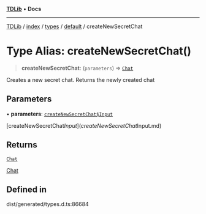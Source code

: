 [**TDLib**](../../../../../../README.md) • **Docs**

***

[TDLib](../../../../../../modules.md) / [index](../../../../../README.md) / [types](../../../README.md) / [default](../README.md) / createNewSecretChat

# Type Alias: createNewSecretChat()

> **createNewSecretChat**: (`parameters`) => [`Chat`](Chat-1.md)

Creates a new secret chat. Returns the newly created chat

## Parameters

• **parameters**: [`createNewSecretChat$Input`](createNewSecretChat$Input.md)

[createNewSecretChat$Input](createNewSecretChat$Input.md)

## Returns

[`Chat`](Chat-1.md)

[Chat](Chat-1.md)

## Defined in

dist/generated/types.d.ts:86684
